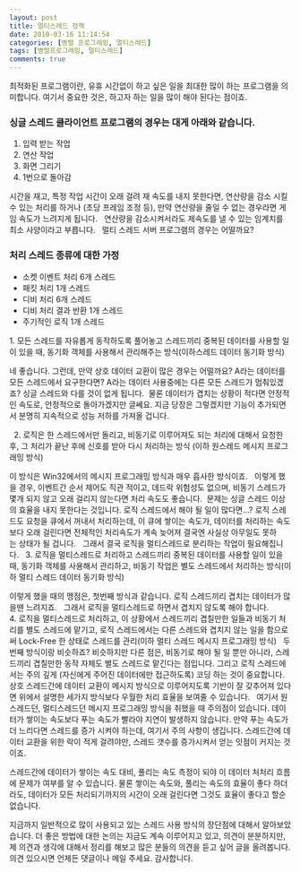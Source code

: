 ```yaml
---
layout: post
title: 멀티스레드 정책
date: 2010-03-16 11:14:54
categories: [병렬 프로그래밍, 멀티스레드]
tags: [병렬프로그래밍, 멀티스레드]
comments: true
---
```


최적화된 프로그램이란, 유휴 시간없이 하고 싶은 일을 최대한 많이 하는 프로그램을 의미합니다.
여기서 중요한 것은, 하고자 하는 일을 많이 해야 된다는 점이죠.
 
### 싱글 스레드 클라이언트 프로그램의 경우는 대게 아래와 같습니다. 
1. 입력 받는 작업
2. 연산 작업
3. 화면 그리기 
4. 1번으로 돌아감

시간을 재고, 특정 작업 시간이 오래 걸려 재 속도를 내지 못한다면, 연산량을 감소 시킬 수 있는 처리를 하거나 (초당 프레임 조정 등), 만약 연산량을 줄일 수 없는 경우라면 게임 속도가 느려지게 됩니다.
 
연산량을 감소시켜서라도 제속도를 낼 수 있는 임계치를 최소 사양이라고 부릅니다.
 
멀티 스레드 서버 프로그램의 경우는 어떨까요?

### 처리 스레드 종류에 대한 가정
* 소켓 이벤트 처리 6개 스레드
* 패킷 처리 1개 스레드
* 디비 처리 6개 스레드
* 디비 처리 결과 반환 1개 스레드
* 주기적인 로직 1개 스레드

1. 모든 스레드를 자유롭게 동작하도록 풀어놓고 스레드끼리 중복된 데이터를 사용할 일이 있을 때, 동기화 객체를 사용해서 관리해주는 방식(이하스레드 데이터 동기화 방식)

네 좋습니다. 그런데, 만약 상호 데이터 교환이 많은 경우는 어떨까요?
A라는 데이터를 모든 스레드에서 요구한다면? A라는 데이터 사용중에는 다른 모든 스레드가 멈춰있겠죠? 싱글 스레드와 다를 것이 없게 됩니다. 
물론 데이터가 겹치는 상황이 적다면 안정적인 속도로, 안정적으로 돌아가겠지만 글쎄요. 지금 당장은 그렇겠지만 기능이 추가되면서 분명히 지속적으로 성능 저하를 가져올 겁니다.

 
2. 로직은 한 스레드에서만 돌리고, 비동기로 이루어져도 되는 처리에 대해서 요청한 후, 그 처리가 끝난 후에 신호를 받아 다시 처리하는 방식 (이하 원스레드 메시지 프로그래밍 방식)

이 방식은 Win32에서의 메시지 프로그래밍 방식과 매우 흡사한 방식이죠.
 
이렇게 했을 경우, 이벤트간 순서 제어도 직관 적이고, 데드락 위험성도 없으며, 비동기 스레드가 몇개 되지 않고 오래 걸리지 않는다면 처리 속도도 좋습니다. 
문제는 싱글 스레드 이상의 효율을 내지 못한다는 것입니다. 로직 스레드에서 해야 될 일이 많다면...? 로직 스레드도 요청을 큐에서 꺼내서 처리하는데, 이 큐에 쌓이는 속도가, 데이터를 처리하는 속도보다 오래 걸린다면 전체적인 처리속도가 계속 늦어져 결국엔 사실상 아무일도 못하는 상태가 될 겁니다.
 
그래서 결국 로직을 멀티스레드로 분리하는 작업이 필요해집니다.
 
3. 로직을 멀티스레드로 처리하고 스레드끼리 중복된 데이터를 사용할 일이 있을 때, 동기화 객체를 사용해서 관리하고, 비동기 작업은 별도 스레드에서 처리하는 방식(이하 멀티 스레드 데이터 동기화 방식)

이렇게 했을 때의 맹점은, 첫번째 방식과 같습니다. 로직 스레드끼리 겹치는 데이터가 많을땐 느려지죠.
 
그래서 로직을 멀티스레드로 하면서 겹치지 않도록 해야 합니다.
 
4. 로직을 멀티스레드로 처리하고, 이 상황에서 스레드끼리 겹칠만한 일들과 비동기 처리를 별도 스레드에 맡기고, 로직 스레드에서는 다른 스레드와 겹치지 않는 일을 함으로써 Lock-Free 한 상태로 스레드를 관리(이하 멀티 스레드 메시지 프로그래밍 방식)
 
두번째 방식이랑 비슷하죠? 비슷하지만 다른 점은, 비동기로 해야 될 일 뿐만 아니라, 스레드끼리 겹칠만한 동작 자체도 별도 스레드로 맡긴다는 점입니다.
그리고 로직 스레드에서는 주의 깊게 (자신에게 주어진 데이터에만 접근하도록) 코딩 하는 것이 중요합니다.
상호 스레드간에 데이터 교환이 메시지 방식으로 이루어지도록 기반이 잘 갖추어져 있다면 위에서 설명한 세가지 방식보다 우월한 처리 효율을 보여줄 수 있습니다.
 
여기서 원스레드던, 멀티스레드던 메시지 프로그래밍 방식을 취했을 때 주의점이 있습니다. 데이터가 쌓이는 속도보다 푸는 속도가 빨라야 지연이 발생하지 않습니다.
만약 푸는 속도가 더 느리다면 스레드를 증가 시켜야 하는데, 여기서 주의 사항이 생깁니다.
스레드간에 데이터 교환을 위한 락이 적게 걸려야만, 스레드 갯수를 증가시켜서 얻는 잇점이 커지는 것이죠.
 

스레드간에 데이터가 쌓이는 속도 대비, 풀리는 속도 측정이 되야 이 데이터 처처리 흐름에 문제가 여부를 알 수 있습니다.
물론 쌓이는 속도와, 풀리는 속도의 효율이 좋다 하더라도, 데이터가 모든 처리되기까지의 시간이 오래 걸린다면 그것도 효율이 좋다고 할순 없습니다.


지금까지 일반적으로 많이 사용되고 있는 스레드 사용 방식의 장단점에 대해서 알아보았습니다.
더 좋은 방법에 대한 논의는 지금도 계속 이루어지고 있고, 의견이 분분하지만, 제 의견과 생각에 대해서 정리를 해보고 많은 분들의 의견을 듣고 싶어 글을 올려봅니다. 의견 있으시면 언제든 댓글이나 메일 주세요. 감사합니다.